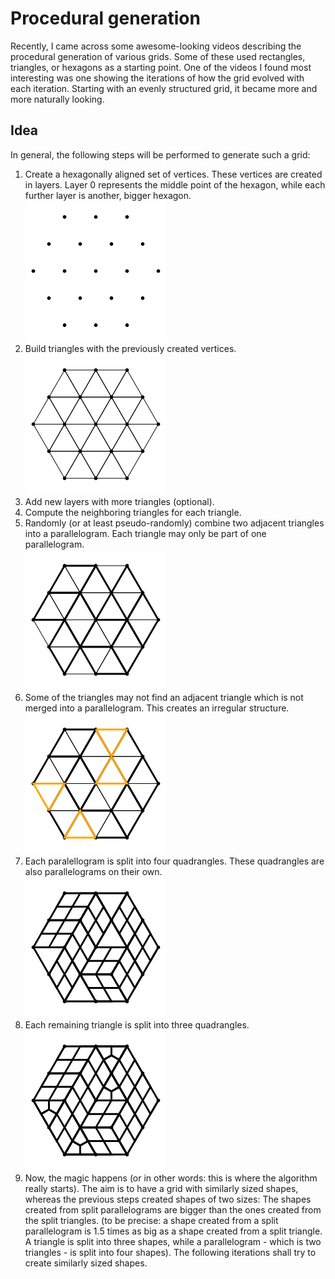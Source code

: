 # Procedural generation

Recently, I came across some awesome-looking videos describing the procedural generation of various grids. Some of these used rectangles, triangles, or hexagons as a starting point. One of the videos I found most interesting was one showing the iterations of how the grid evolved with each iteration. Starting with an evenly structured grid, it became more and more naturally looking. 

## Idea

In general, the following steps will be performed to generate such a grid:

1. Create a hexagonally aligned set of vertices. These vertices are created in layers. Layer 0 represents the middle point of the hexagon, while each further layer is another, bigger hexagon.      
   ![Set of hexagonally aligned vertices in a set of layers](/example/010_vertices.png "Set of hexagonally aligned vertices in a set of layers")  
2. Build triangles with the previously created vertices.   
   ![Triangles connecting the previously created vertices](/example/010_triangles.png "Triangles connecting the previously created vertices")  
3. Add new layers with more triangles (optional). 
4. Compute the neighboring triangles for each triangle.
5. Randomly (or at least pseudo-randomly) combine two adjacent triangles into a parallelogram. Each triangle may only be part of one parallelogram.   
   ![Parallelograms merging two triangles](/example/010_parallelogram.png "Parallelograms merging two triangles") 
6. Some of the triangles may not find an adjacent triangle which is not merged into a parallelogram. This creates an irregular structure.   
    ![Unmerged triangles highlighted in orange color](/example/010_unmerged.png "Unmerged triangles highlighted in orange color") 
7. Each paralellogram is split into four quadrangles. These quadrangles are also parallelograms on their own.  
    ![Split parallelograms into 4 same-sized shapes](/example/010_patch-1.png "Split parallelograms into 4 same-sized shapes") 
8. Each remaining triangle is split into three quadrangles.  
   ![Split unmerged triangles into 3 same-sized shapes](/example/010_patch-2.png "Split unmerged triangles into 3 same-sized shapes")
9. Now, the magic happens (or in other words: this is where the algorithm really starts). The aim is to have a grid with similarly sized shapes, whereas the previous steps created shapes of two sizes: The shapes created from split parallelograms are bigger than the ones created from the split triangles. (to be precise: a shape created from a split parallelogram is 1.5 times as big as a shape created from a split triangle. A triangle is split into three shapes, while a parallelogram - which is two triangles - is split into four shapes).
   The following iterations shall try to create similarly sized shapes. 
